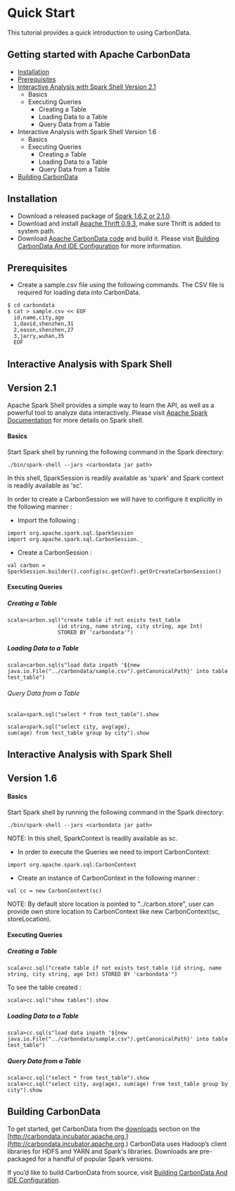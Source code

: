 <!--
    Licensed to the Apache Software Foundation (ASF) under one
    or more contributor license agreements.  See the NOTICE file
    distributed with this work for additional information
    regarding copyright ownership.  The ASF licenses this file
    to you under the Apache License, Version 2.0 (the
    "License"); you may not use this file except in compliance
    with the License.  You may obtain a copy of the License at

      http://www.apache.org/licenses/LICENSE-2.0

    Unless required by applicable law or agreed to in writing,
    software distributed under the License is distributed on an
    "AS IS" BASIS, WITHOUT WARRANTIES OR CONDITIONS OF ANY
    KIND, either express or implied.  See the License for the
    specific language governing permissions and limitations
    under the License.
-->

# Quick Start
This tutorial provides a quick introduction to using CarbonData.

## Getting started with Apache CarbonData

* [Installation](#installation)
* [Prerequisites](#prerequisites)
* [Interactive Analysis with Spark Shell Version 2.1](#interactive-analysis-with-spark-shell)
  - Basics
  - Executing Queries
      * Creating a Table
      * Loading Data to a Table
      * Query Data from a Table
* Interactive Analysis with Spark Shell Version 1.6
   - Basics
   - Executing Queries
     * Creating a Table
     * Loading Data to a Table
     * Query Data from a Table
* [Building CarbonData](#building-carbondata)


##  Installation
* Download a released package of [Spark 1.6.2 or 2.1.0](http://spark.apache.org/downloads.html).
* Download and install [Apache Thrift 0.9.3](http://thrift-tutorial.readthedocs.io/en/latest/installation.html), make sure Thrift is added to system path.
* Download [Apache CarbonData code](https://github.com/apache/incubator-carbondata) and build it. Please visit [Building CarbonData And IDE Configuration](https://cwiki.apache.org/confluence/display/CARBONDATA/Building+CarbonData+And+IDE+Configuration) for more information.

##  Prerequisites

* Create a sample.csv file using the following commands. The CSV file is required for loading data into CarbonData.

```
$ cd carbondata
$ cat > sample.csv << EOF
  id,name,city,age
  1,david,shenzhen,31
  2,eason,shenzhen,27
  3,jarry,wuhan,35
  EOF
```


## Interactive Analysis with Spark Shell

## Version 2.1

Apache Spark Shell provides a simple way to learn the API, as well as a powerful tool to analyze data interactively. Please visit [Apache Spark Documentation](http://spark.apache.org/docs/latest/) for more details on Spark shell.

#### Basics

Start Spark shell by running the following command in the Spark directory:

```
./bin/spark-shell --jars <carbondata jar path>
```

In this shell, SparkSession is readily available as 'spark' and Spark context is readily available as 'sc'.

In order to create a CarbonSession we will have to configure it explicitly in the following manner :

* Import the following :

```
import org.apache.spark.sql.SparkSession
import org.apache.spark.sql.CarbonSession._
```

* Create a CarbonSession :

```
val carbon = SparkSession.builder().config(sc.getConf).getOrCreateCarbonSession()
```

#### Executing Queries

##### Creating a Table

```
scala>carbon.sql("create table if not exists test_table
                (id string, name string, city string, age Int)
                STORED BY 'carbondata'")
```

##### Loading Data to a Table

```
scala>carbon.sql(s"load data inpath '${new java.io.File("../carbondata/sample.csv").getCanonicalPath}' into table test_table")
```

###### Query Data from a Table

```
scala>spark.sql("select * from test_table").show

scala>spark.sql("select city, avg(age),
sum(age) from test_table group by city").show
```


## Interactive Analysis with Spark Shell
## Version 1.6


#### Basics

Start Spark shell by running the following command in the Spark directory:

```
./bin/spark-shell --jars <carbondata jar path>
```

NOTE: In this shell, SparkContext is readily available as sc.

* In order to execute the Queries we need to import CarbonContext:

```
import org.apache.spark.sql.CarbonContext
```

* Create an instance of CarbonContext in the following manner :

```
val cc = new CarbonContext(sc)
```

NOTE: By default store location is pointed to "../carbon.store", user can provide own store location to CarbonContext like new CarbonContext(sc, storeLocation).

#### Executing Queries

##### Creating a Table

```
scala>cc.sql("create table if not exists test_table (id string, name string, city string, age Int) STORED BY 'carbondata'")
```
To see the table created :

```
scala>cc.sql("show tables").show
```

##### Loading Data to a Table

```
scala>cc.sql(s"load data inpath '${new java.io.File("../carbondata/sample.csv").getCanonicalPath}' into table test_table")
```

##### Query Data from a Table

```
scala>cc.sql("select * from test_table").show
scala>cc.sql("select city, avg(age), sum(age) from test_table group by city").show
```

## Building CarbonData

To get started, get CarbonData from the [downloads](http://carbondata.incubator.apache.org/) section on the [http://carbondata.incubator.apache.org.](http://carbondata.incubator.apache.org.)
CarbonData uses Hadoop’s client libraries for HDFS and YARN and Spark's libraries. Downloads are pre-packaged for a handful of popular Spark versions.

If you’d like to build CarbonData from source, visit [Building CarbonData And IDE Configuration](https://cwiki.apache.org/confluence/display/CARBONDATA/Building+CarbonData+And+IDE+Configuration).